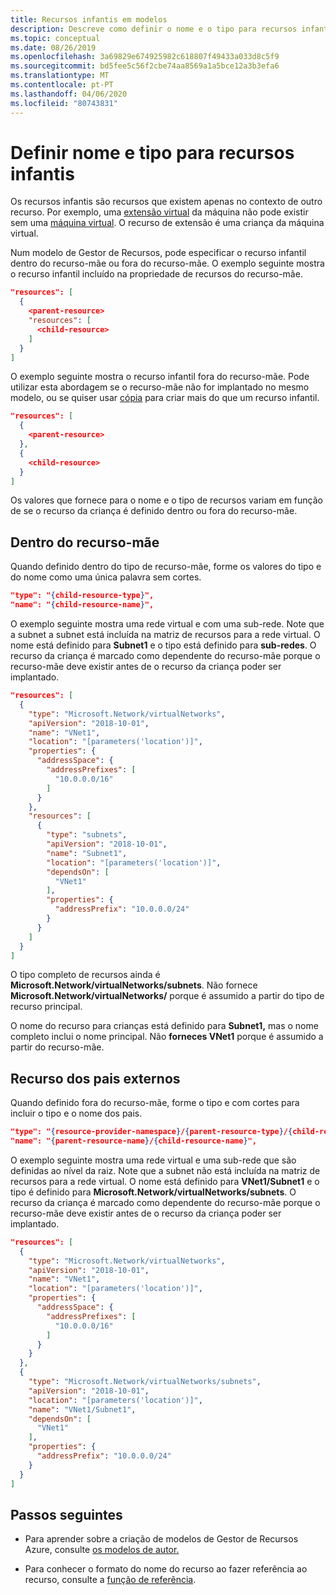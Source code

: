 ```yaml
---
title: Recursos infantis em modelos
description: Descreve como definir o nome e o tipo para recursos infantis num modelo de Gestor de Recursos Azure.
ms.topic: conceptual
ms.date: 08/26/2019
ms.openlocfilehash: 3a69829e674925982c618807f49433a033d8c5f9
ms.sourcegitcommit: bd5fee5c56f2cbe74aa8569a1a5bce12a3b3efa6
ms.translationtype: MT
ms.contentlocale: pt-PT
ms.lasthandoff: 04/06/2020
ms.locfileid: "80743831"
---
```

# <a name="set-name-and-type-for-child-resources"></a>Definir nome e tipo para recursos infantis

Os recursos infantis são recursos que existem apenas no contexto de outro recurso. Por exemplo, uma [extensão virtual](/azure/templates/microsoft.compute/2019-03-01/virtualmachines/extensions) da máquina não pode existir sem uma [máquina virtual](/azure/templates/microsoft.compute/2019-03-01/virtualmachines). O recurso de extensão é uma criança da máquina virtual.

Num modelo de Gestor de Recursos, pode especificar o recurso infantil dentro do recurso-mãe ou fora do recurso-mãe. O exemplo seguinte mostra o recurso infantil incluído na propriedade de recursos do recurso-mãe.

```json
"resources": [
  {
    <parent-resource>
    "resources": [
      <child-resource>
    ]
  }
]
```

O exemplo seguinte mostra o recurso infantil fora do recurso-mãe. Pode utilizar esta abordagem se o recurso-mãe não for implantado no mesmo modelo, ou se quiser usar [cópia](copy-resources.md) para criar mais do que um recurso infantil.

```json
"resources": [
  {
    <parent-resource>
  },
  {
    <child-resource>
  }
]
```

Os valores que fornece para o nome e o tipo de recursos variam em função de se o recurso da criança é definido dentro ou fora do recurso-mãe.

## <a name="within-parent-resource"></a>Dentro do recurso-mãe

Quando definido dentro do tipo de recurso-mãe, forme os valores do tipo e do nome como uma única palavra sem cortes.

```json
"type": "{child-resource-type}",
"name": "{child-resource-name}",
```

O exemplo seguinte mostra uma rede virtual e com uma sub-rede. Note que a subnet a subnet está incluída na matriz de recursos para a rede virtual. O nome está definido para **Subnet1** e o tipo está definido para **sub-redes**. O recurso da criança é marcado como dependente do recurso-mãe porque o recurso-mãe deve existir antes de o recurso da criança poder ser implantado.

```json
"resources": [
  {
    "type": "Microsoft.Network/virtualNetworks",
    "apiVersion": "2018-10-01",
    "name": "VNet1",
    "location": "[parameters('location')]",
    "properties": {
      "addressSpace": {
        "addressPrefixes": [
          "10.0.0.0/16"
        ]
      }
    },
    "resources": [
      {
        "type": "subnets",
        "apiVersion": "2018-10-01",
        "name": "Subnet1",
        "location": "[parameters('location')]",
        "dependsOn": [
          "VNet1"
        ],
        "properties": {
          "addressPrefix": "10.0.0.0/24"
        }
      }
    ]
  }
]
```

O tipo completo de recursos ainda é **Microsoft.Network/virtualNetworks/subnets**. Não fornece **Microsoft.Network/virtualNetworks/** porque é assumido a partir do tipo de recurso principal.

O nome do recurso para crianças está definido para **Subnet1,** mas o nome completo inclui o nome principal. Não **forneces VNet1** porque é assumido a partir do recurso-mãe.

## <a name="outside-parent-resource"></a>Recurso dos pais externos

Quando definido fora do recurso-mãe, forme o tipo e com cortes para incluir o tipo e o nome dos pais.

```json
"type": "{resource-provider-namespace}/{parent-resource-type}/{child-resource-type}",
"name": "{parent-resource-name}/{child-resource-name}",
```

O exemplo seguinte mostra uma rede virtual e uma sub-rede que são definidas ao nível da raiz. Note que a subnet não está incluída na matriz de recursos para a rede virtual. O nome está definido para **VNet1/Subnet1** e o tipo é definido para **Microsoft.Network/virtualNetworks/subnets**. O recurso da criança é marcado como dependente do recurso-mãe porque o recurso-mãe deve existir antes de o recurso da criança poder ser implantado.

```json
"resources": [
  {
    "type": "Microsoft.Network/virtualNetworks",
    "apiVersion": "2018-10-01",
    "name": "VNet1",
    "location": "[parameters('location')]",
    "properties": {
      "addressSpace": {
        "addressPrefixes": [
          "10.0.0.0/16"
        ]
      }
    }
  },
  {
    "type": "Microsoft.Network/virtualNetworks/subnets",
    "apiVersion": "2018-10-01",
    "location": "[parameters('location')]",
    "name": "VNet1/Subnet1",
    "dependsOn": [
      "VNet1"
    ],
    "properties": {
      "addressPrefix": "10.0.0.0/24"
    }
  }
]
```

## <a name="next-steps"></a>Passos seguintes

* Para aprender sobre a criação de modelos de Gestor de Recursos Azure, consulte [os modelos de autor.](template-syntax.md)

* Para conhecer o formato do nome do recurso ao fazer referência ao recurso, consulte a [função de referência](template-functions-resource.md#reference).
